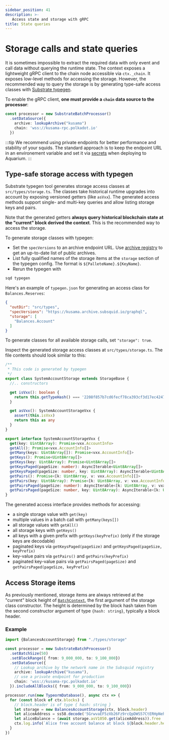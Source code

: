 ```yaml
---
sidebar_position: 41
description: >-
   Access state and storage with gRPC
title: State queries
---
```


# Storage calls and state queries

It is sometimes impossible to extract the required data with only event and call data without querying the runtime state.
The context exposes a lightweight gRPC client to the chain node accessible via `ctx._chain`. 
It exposes low-level methods for accessing the storage. However, the recommended way to query the storage is by generating type-safe access classes with [Substrate typegen](/substrate-indexing/squid-substrate-typegen). 

To enable the gRPC client, **one must provide a `chain` data source to the processor**:

```typescript
const processor = new SubstrateBatchProcessor()
  .setDataSource({
    archive: lookupArchive("kusama")
    chain: 'wss://kusama-rpc.polkadot.io'
  })
```

:::tip
We recommend using private endpoints for better performance and stability of your squids. The standard approach is to keep the endpoint URL in an environement variable and set it via [secrets](/deploy-squid/env-variables#secrets) when deploying to Aquarium.
:::

## Type-safe storage access with typegen

Substrate typegen tool generates storage access classes at `src/types/storage.ts`. The classes take historical runtime upgrades into account by exposing versioned getters (like `asVxx`). The generated access methods support single- and multi-key queries and allow listing storage keys and pairs.

Note that the generated getters **always query historical blockchain state at the "current" block derived the context**. This is the recommended way to access the storage.

To generate storage classes with typegen:

* Set the `specVersions` to an archive endpoint URL. Use [archive registry](/archives/overview/#archive-registry) to get an up-to-date list of public archives.
* List fully qualified names of the storage items at the `storage` section of the typegen config. The format is `${PalleteName}.${KeyName}`.
* Rerun the typegen with

```bash
sqd typegen
```

Here's an example of `typegen.json` for generating an access class for `Balances.Reserves`:

```json title=typegen.json
{
  "outDir": "src/types",
  "specVersions": "https://kusama.archive.subsquid.io/graphql", 
  "storage": [
    "Balances.Account"
  ]
}
```
To generate classes for all available storage calls, set `"storage": true`.

Inspect the generated storage access classes at `src/types/storage.ts`. The file contents should look similar to this:

```typescript title=src/types/storage.ts
/**
 * This code is generated by typegen
 */
export class SystemAccountStorage extends StorageBase {
  //.. constructors

  get isVxx(): boolean {
    return this.getTypeHash() === '2208f857b7cd6fecf78ca393cf3d17ec424773727d0028f07c9f0dc608fc1b7a'
  }

  get asVxx(): SystemAccountStorageVxx {
    assert(this.isVxx)
    return this as any
  }
}

export interface SystemAccountStorageVxx {
  get(key: Uint8Array): Promise<vxx.AccountInfo>
  getAll(): Promise<vxx.AccountInfo[]>
  getMany(keys: Uint8Array[]): Promise<vxx.AccountInfo[]>
  getKeys(): Promise<Uint8Array[]>
  getKeys(key: Uint8Array): Promise<Uint8Array[]>
  getKeysPaged(pageSize: number): AsyncIterable<Uint8Array[]>
  getKeysPaged(pageSize: number, key: Uint8Array): AsyncIterable<Uint8Array[]>
  getPairs(): Promise<[k: Uint8Array, v: vxx.AccountInfo][]>
  getPairs(key: Uint8Array): Promise<[k: Uint8Array, v: vxx.AccountInfo][]>
  getPairsPaged(pageSize: number): AsyncIterable<[k: Uint8Array, v: vxx.AccountInfo][]>
  getPairsPaged(pageSize: number, key: Uint8Array): AsyncIterable<[k: Uint8Array, v: vxx.AccountInfo][]>
}

```

The generated access interface provides methods for accessing:

- a single storage value with `get(key)`
- multiple values in a batch call with `getMany(keys[])`
- all storage values with `getAll()`
- all storage keys with `getKeys()`
- all keys with a given prefix with `getKeys(keyPrefix)` (only if the storage keys are decodable)
- paginated keys via `getKeysPaged(pageSize)` and `getKeysPaged(pageSize, keyPrefix)`
- key-value pairs via `getPairs()` and `getPairs(keyPrefix)`
- paginated key-value pairs via `getPairsPaged(pageSize)` and `getPairsPaged(pageSize, keyPrefix)`

## Access Storage items

As previously mentioned, storage items are always retrieved at the "current" block height of [`BatchContext`](/substrate-indexing/context-interfaces), the first argument of the storage class constructor. The height is determined by the block hash taken from the second constructor argument of type `{hash: string}`, typically a block header.

### Example

```typescript title=processor.ts
import {BalancesAccountStorage} from "./types/storage"

const processor = new SubstrateBatchProcessor()
  .setBatchSize(50)
  .setBlockRange({ from: 9_000_000, to: 9_100_000})
  .setDataSource({
    // Lookup archive by the network name in the Subsquid registry
    archive: lookupArchive("kusama"),
    // use a private endpoint for production
    chain: 'wss://kusama-rpc.polkadot.io'
  }).includeAllBlocks({ from: 9_000_000, to: 9_100_000})

processor.run(new TypeormDatabase(), async ctx => {
  for (const block of ctx.blocks) { 
    // block.header is of type { hash: string }
    let storage = new BalancesAccountStorage(ctx, block.header)
    let aliceAddress = ss58.decode('5GrwvaEF5zXb26Fz9rcQpDWS57CtERHpNehXCPcNoHGKutQY').bytes
    let aliceBalance = (await storage.asV1050.get(aliceAddress)).free
    ctx.log.info(`Alice free account balance at block ${block.header.height}: ${aliceBalance.toString()}`)
  }
})
```
